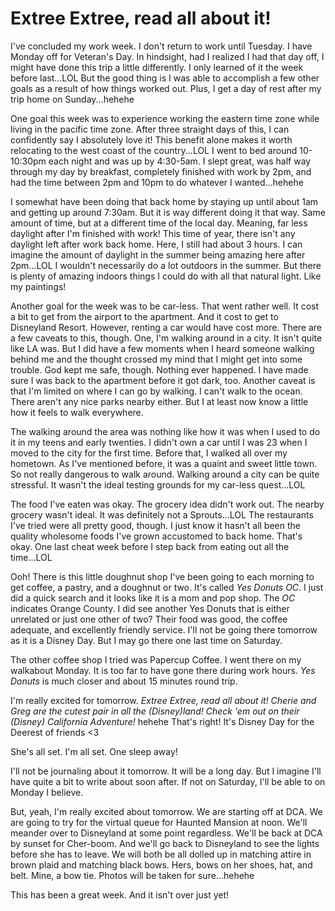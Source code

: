 # Extree Extree, read all about it!

I've concluded my work week. I don't return to work until Tuesday. I have Monday off for Veteran's Day. In hindsight, had I realized I had that day off, I might have done this trip a little differently. I only learned of it the week before last...LOL But the good thing is I was able to accomplish a few other goals as a result of how things worked out. Plus, I get a day of rest after my trip home on Sunday...hehehe

One goal this week was to experience working the eastern time zone while living in the pacific time zone. After three straight days of this, I can confidently say I absolutely love it! This benefit alone makes it worth relocating to the west coast of the country...LOL I went to bed around 10-10:30pm each night and was up by 4:30-5am. I slept great, was half way through my day by breakfast, completely finished with work by 2pm, and had the time between 2pm and 10pm to do whatever I wanted...hehehe

I somewhat have been doing that back home by staying up until about 1am and getting up around 7:30am. But it is way different doing it that way. Same amount of time, but at a different time of the local day. Meaning, far less daylight after I'm finished with work! This time of year, there isn't any daylight left after work back home. Here, I still had about 3 hours. I can imagine the amount of daylight in the summer being amazing here after 2pm...LOL I wouldn't necessarily do a lot outdoors in the summer. But there is plenty of amazing indoors things I could do with all that natural light. Like my paintings!

Another goal for the week was to be car-less. That went rather well. It cost a bit to get from the airport to the apartment. And it cost to get to Disneyland Resort. However, renting a car would have cost more. There are a few caveats to this, though. One, I'm walking around in a city. It isn't quite like LA was. But I did have a few moments when I heard someone walking behind me and the thought crossed my mind that I might get into some trouble. God kept me safe, though. Nothing ever happened. I have made sure I was back to the apartment before it got dark, too. Another caveat is that I'm limited on where I can go by walking. I can't walk to the ocean. There aren't any nice parks nearby either. But I at least now know a little how it feels to walk everywhere.

The walking around the area was nothing like how it was when I used to do it in my teens and early twenties. I didn't own a car until I was 23 when I moved to the city for the first time. Before that, I walked all over my hometown. As I've mentioned before, it was a quaint and sweet little town. So not really dangerous to walk around. Walking around a city can be quite stressful. It wasn't the ideal testing grounds for my car-less quest...LOL

The food I've eaten was okay. The grocery idea didn't work out. The nearby grocery wasn't ideal. It was definitely not a Sprouts...LOL The restaurants I've tried were all pretty good, though. I just know it hasn't all been the quality wholesome foods I've grown accustomed to back home. That's okay. One last cheat week before I step back from eating out all the time...LOL

Ooh! There is this little doughnut shop I've been going to each morning to get coffee, a pastry, and a doughnut or two. It's called *Yes Donuts OC*. I just did a quick search and it looks like it is a mom and pop shop. The *OC* indicates Orange County. I did see another Yes Donuts that is either unrelated or just one other of two? Their food was good, the coffee adequate, and excellently friendly service. I'll not be going there tomorrow as it is a Disney Day. But I may go there one last time on Saturday.

The other coffee shop I tried was Papercup Coffee. I went there on my walkabout Monday. It is too far to have gone there during work hours. *Yes Donuts* is much closer and about 15 minutes round trip.

I'm really excited for tomorrow. *Extree Extree, read all about it! Cherie and Greg are the cutest pair in all the (Disney)land! Check 'em out on their (Disney) California Adventure!* hehehe That's right! It's Disney Day for the Deerest of friends <3

She's all set. I'm all set. One sleep away!

I'll not be journaling about it tomorrow. It will be a long day. But I imagine I'll have quite a bit to write about soon after. If not on Saturday, I'll be able to on Monday I believe.

But, yeah, I'm really excited about tomorrow. We are starting off at DCA. We are going to try for the virtual queue for Haunted Mansion at noon. We'll meander over to Disneyland at some point regardless. We'll be back at DCA by sunset for Cher-boom. And we'll go back to Disneyland to see the lights before she has to leave. We will both be all dolled up in matching attire in brown plaid and matching black bows. Hers, bows on her shoes, hat, and belt. Mine, a bow tie. Photos will be taken for sure...hehehe

This has been a great week. And it isn't over just yet!